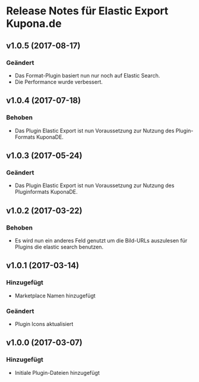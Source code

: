 # Release Notes für Elastic Export Kupona.de

## v1.0.5 (2017-08-17)

### Geändert
- Das Format-Plugin basiert nun nur noch auf Elastic Search.
- Die Performance wurde verbessert.

## v1.0.4 (2017-07-18)

### Behoben
- Das Plugin Elastic Export ist nun Voraussetzung zur Nutzung des Plugin-Formats KuponaDE.

## v1.0.3 (2017-05-24)

### Geändert
- Das Plugin Elastic Export ist nun Voraussetzung zur Nutzung des Pluginformats KuponaDE.

## v1.0.2 (2017-03-22)

### Behoben
- Es wird nun ein anderes Feld genutzt um die Bild-URLs auszulesen für Plugins die elastic search benutzen.

## v1.0.1 (2017-03-14)

### Hinzugefügt
- Marketplace Namen hinzugefügt

### Geändert
- Plugin Icons aktualisiert

## v1.0.0 (2017-03-07)

### Hinzugefügt
- Initiale Plugin-Dateien hinzugefügt
